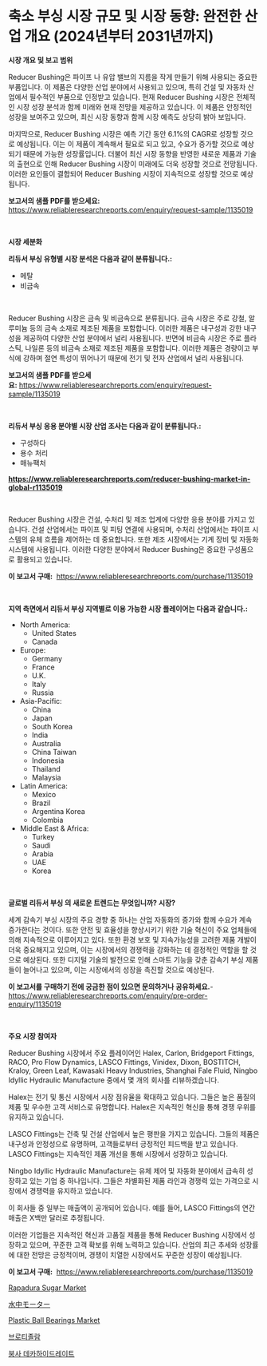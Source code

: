 <p><h1>축소 부싱 시장 규모 및 시장 동향: 완전한 산업 개요 (2024년부터 2031년까지)</h1></p><p><strong>시장 개요 및 보고 범위</strong></p>
<p><p>Reducer Bushing은 파이프 나 유압 밸브의 지름을 작게 만들기 위해 사용되는 중요한 부품입니다. 이 제품은 다양한 산업 분야에서 사용되고 있으며, 특히 건설 및 자동차 산업에서 필수적인 부품으로 인정받고 있습니다. 현재 Reducer Bushing 시장은 전체적인 시장 성장 분석과 함께 미래와 현재 전망을 제공하고 있습니다. 이 제품은 안정적인 성장을 보여주고 있으며, 최신 시장 동향과 함께 시장 예측도 상당히 밝아 보입니다. </p><p>마지막으로, Reducer Bushing 시장은 예측 기간 동안 6.1%의 CAGR로 성장할 것으로 예상됩니다. 이는 이 제품이 계속해서 필요로 되고 있고, 수요가 증가할 것으로 예상되기 때문에 가능한 성장률입니다. 더불어 최신 시장 동향을 반영한 새로운 제품과 기술의 출현으로 인해 Reducer Bushing 시장이 미래에도 더욱 성장할 것으로 전망됩니다. 이러한 요인들이 결합되어 Reducer Bushing 시장이 지속적으로 성장할 것으로 예상됩니다.</p></p>
<p><strong>보고서의 샘플 PDF를 받으세요:</strong> <a href="https://www.reliableresearchreports.com/enquiry/request-sample/1135019">https://www.reliableresearchreports.com/enquiry/request-sample/1135019</a></p>
<p>&nbsp;</p>
<p><strong>시장 세분화</strong></p>
<p><strong>리듀서 부싱 유형별 시장 분석은 다음과 같이 분류됩니다.:</strong></p>
<p><ul><li>메탈</li><li>비금속</li></ul></p>
<p>&nbsp;</p>
<p><p>Reducer Bushing 시장은 금속 및 비금속으로 분류됩니다. 금속 시장은 주로 강철, 알루미늄 등의 금속 소재로 제조된 제품을 포함합니다. 이러한 제품은 내구성과 강한 내구성을 제공하여 다양한 산업 분야에서 널리 사용됩니다. 반면에 비금속 시장은 주로 플라스틱, 나일론 등의 비금속 소재로 제조된 제품을 포함합니다. 이러한 제품은 경량이고 부식에 강하며 절연 특성이 뛰어나기 때문에 전기 및 전자 산업에서 널리 사용됩니다.</p></p>
<p><strong>보고서의 샘플 PDF를 받으세요:</strong>&nbsp;<a href="https://www.reliableresearchreports.com/enquiry/request-sample/1135019">https://www.reliableresearchreports.com/enquiry/request-sample/1135019</a></p>
<p>&nbsp;</p>
<p><strong> 리듀서 부싱 응용 분야별 시장 산업 조사는 다음과 같이 분류됩니다.:</strong></p>
<p><ul><li>구성하다</li><li>용수 처리</li><li>매뉴팩처</li></ul></p>
<p><strong><a href="https://www.reliableresearchreports.com/reducer-bushing-market-in-global-r1135019">https://www.reliableresearchreports.com/reducer-bushing-market-in-global-r1135019</a></strong></p>
<p>&nbsp;</p>
<p><p>Reducer Bushing 시장은 건설, 수처리 및 제조 업계에 다양한 응용 분야를 가지고 있습니다. 건설 산업에서는 파이프 및 피팅 연결에 사용되며, 수처리 산업에서는 파이프 시스템의 유체 흐름을 제어하는 데 중요합니다. 또한 제조 시장에서는 기계 장비 및 자동화 시스템에 사용됩니다. 이러한 다양한 분야에서 Reducer Bushing은 중요한 구성품으로 활용되고 있습니다.</p></p>
<p><strong>이 보고서 구매:</strong>&nbsp; <a href="https://www.reliableresearchreports.com/purchase/1135019">https://www.reliableresearchreports.com/purchase/1135019</a></p>
<p>&nbsp;</p>
<p><strong>지역 측면에서 리듀서 부싱 지역별로 이용 가능한 시장 플레이어는 다음과 같습니다.:</strong></p>
<p><ul>
    <li>
        North America:
        <ul>
            <li>United States</li>
            <li>Canada</li>
        </ul>
    </li>
    <li>
        Europe:
        <ul>
            <li>Germany</li>
            <li>France</li>
            <li>U.K.</li>
            <li>Italy</li>
            <li>Russia</li>
        </ul>
    </li>
    <li>
        Asia-Pacific:
        <ul>
            <li>China</li>
            <li>Japan</li>
            <li>South Korea</li>
            <li>India</li>
            <li>Australia</li>
            <li>China Taiwan</li>
            <li>Indonesia</li>
            <li>Thailand</li>
            <li>Malaysia</li>
        </ul>
    </li>
    <li>
        Latin America:
        <ul>
            <li>Mexico</li>
            <li>Brazil</li>
            <li>Argentina Korea</li>
            <li>Colombia</li>
        </ul>
    </li>
    <li>
        Middle East & Africa:
        <ul>
            <li>Turkey</li>
            <li>Saudi</li>
            <li>Arabia</li>
            <li>UAE</li>
            <li>Korea</li>
        </ul>
    </li>
    </ul></p>
<p>&nbsp;</p>
<p><strong>글로벌 리듀서 부싱 의 새로운 트렌드는 무엇입니까? 시장?</strong></p>
<p><p>세계 감속기 부싱 시장의 주요 경향 중 하나는 산업 자동화의 증가와 함께 수요가 계속 증가한다는 것이다. 또한 안전 및 효율성을 향상시키기 위한 기술 혁신이 주요 업체들에 의해 지속적으로 이루어지고 있다. 또한 환경 보호 및 지속가능성을 고려한 제품 개발이 더욱 중요해지고 있으며, 이는 시장에서의 경쟁력을 강화하는 데 결정적인 역할을 할 것으로 예상된다. 또한 디지털 기술의 발전으로 인해 스마트 기능을 갖춘 감속기 부싱 제품들이 늘어나고 있으며, 이는 시장에서의 성장을 촉진할 것으로 예상된다.</p></p>
<p><strong>이 보고서를 구매하기 전에 궁금한 점이 있으면 문의하거나 공유하세요.</strong>- <a href="https://www.reliableresearchreports.com/enquiry/pre-order-enquiry/1135019">https://www.reliableresearchreports.com/enquiry/pre-order-enquiry/1135019</a></p>
<p>&nbsp;</p>
<p><strong>주요 시장 참여자</strong></p>
<p><p>Reducer Bushing 시장에서 주요 플레이어인 Halex, Carlon, Bridgeport Fittings, RACO, Pro Flow Dynamics, LASCO Fittings, Vinidex, Dixon, BOSTITCH, Kraloy, Green Leaf, Kawasaki Heavy Industries, Shanghai Fale Fluid, Ningbo Idyllic Hydraulic Manufacture 중에서 몇 개의 회사를 리뷰하겠습니다.</p><p>Halex는 전기 및 통신 시장에서 시장 점유율을 확대하고 있습니다. 그들은 높은 품질의 제품 및 우수한 고객 서비스로 유명합니다. Halex은 지속적인 혁신을 통해 경쟁 우위를 유지하고 있습니다.</p><p>LASCO Fittings는 건축 및 건설 산업에서 높은 평판을 가지고 있습니다. 그들의 제품은 내구성과 안정성으로 유명하며, 고객들로부터 긍정적인 피드백을 받고 있습니다. LASCO Fittings는 지속적인 제품 개선을 통해 시장에서 성장하고 있습니다.</p><p>Ningbo Idyllic Hydraulic Manufacture는 유체 제어 및 자동화 분야에서 급속히 성장하고 있는 기업 중 하나입니다. 그들은 차별화된 제품 라인과 경쟁력 있는 가격으로 시장에서 경쟁력을 유지하고 있습니다.</p><p>이 회사들 중 일부는 매출액이 공개되어 있습니다. 예를 들어, LASCO Fittings의 연간 매출은 X백만 달러로 추정됩니다.</p><p>이러한 기업들은 지속적인 혁신과 고품질 제품을 통해 Reducer Bushing 시장에서 성장하고 있으며, 꾸준한 고객 확보를 위해 노력하고 있습니다. 산업의 최근 추세와 성장률에 대한 전망은 긍정적이며, 경쟁이 치열한 시장에서도 꾸준한 성장이 예상됩니다.</p></p>
<p><strong>이 보고서 구매:</strong>&nbsp;&nbsp;<a href="https://www.reliableresearchreports.com/purchase/1135019">https://www.reliableresearchreports.com/purchase/1135019</a></p>
<p><p><a href="https://issuu.com/reportprime-2/docs/rapadura-sugar-market-size-2030.pptx">Rapadura Sugar Market</a></p><p><a href="https://github.com/dzy793153605/Market-Research-Report-List-1/blob/main/336502428901.md">水中モーター</a></p><p><a href="https://github.com/jj19131/Market-Research-Report-List-2/blob/main/plastic-ball-bearings-market.md">Plastic Ball Bearings Market</a></p><p><a href="https://github.com/plelbej847484502/Market-Research-Report-List-1/blob/main/108201426544.md">브로티졸람</a></p><p><a href="https://github.com/vseigx30c9a1j/Market-Research-Report-List-1/blob/main/864303726545.md">붕사 데카하이드레이트</a></p></p>